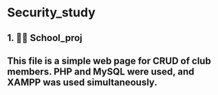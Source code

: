 # Security_study

## 1. 👩‍💻 School_proj
This file is a simple web page for CRUD of club members. PHP and MySQL were used, and XAMPP was used simultaneously.
--------------------
